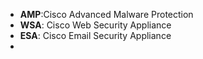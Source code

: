 - **AMP**:Cisco Advanced Malware Protection
- **WSA**: Cisco Web Security Appliance
- **ESA**: Cisco Email Security Appliance
-
